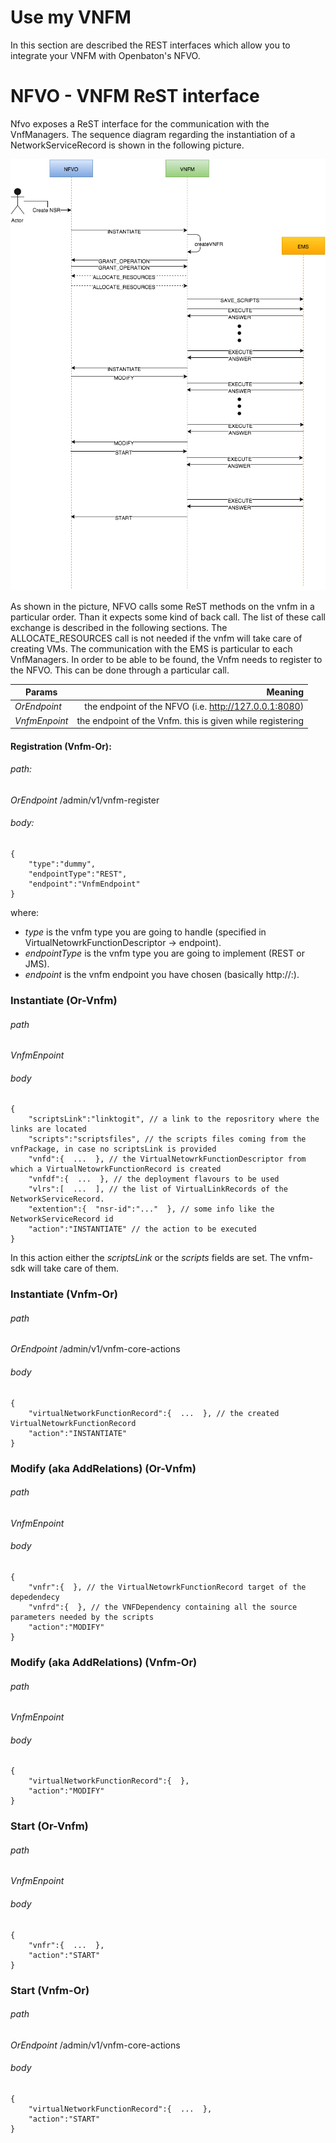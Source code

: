 # Use my VNFM

In this section are described the REST interfaces which allow you to integrate your VNFM with Openbaton's NFVO.

NFVO - VNFM ReST interface
===============================

Nfvo exposes a ReST interface for the communication with the VnfManagers. The sequence diagram regarding the instantiation of a NetworkServiceRecord is shown in the following picture.

![NFVO - VNFM ReST interface][or-vnfm-sequence]

As shown in the picture, NFVO calls some ReST methods on the vnfm in a particular order. Than it expects some kind of back call. The list of these call exchange is described in the following sections. The ALLOCATE_RESOURCES call is not needed if the vnfm will take care of creating VMs. The communication with the EMS is particular to each VnfManagers. In order to be able to be found, the Vnfm needs to register to the NFVO. This can be done through a particular call.

| Params          | Meaning       |
| -------------   | -------------:|
| _*OrEndpoint*_  | the endpoint of the NFVO (i.e. http://127.0.0.1:8080) |
| _*VnfmEnpoint*_ | the endpoint of the Vnfm. this is given while registering      |



#### Registration (Vnfm-Or):

###### path:
_*OrEndpoint*_ /admin/v1/vnfm-register
###### body:
```
{
    "type":"dummy",
    "endpointType":"REST",
    "endpoint":"VnfmEndpoint"
}
```
where:
* _type_ is the vnfm type you are going to handle (specified in VirtualNetowrkFunctionDescriptor -> endpoint).
* _endpointType_ is the vnfm type you are going to implement (REST or JMS).
* _endpoint_ is the vnfm endpoint you have chosen (basically http://<IP>:<PORT>).

### Instantiate (Or-Vnfm)

###### path
_*VnfmEnpoint*_
###### body
```
{
    "scriptsLink":"linktogit", // a link to the reposritory where the links are located
    "scripts":"scriptsfiles", // the scripts files coming from the vnfPackage, in case no scriptsLink is provided
    "vnfd":{  ...  }, // the VirtualNetowrkFunctionDescriptor from which a VirtualNetowrkFunctionRecord is created
    "vnfdf":{  ...  }, // the deployment flavours to be used
    "vlrs":[  ...  ], // the list of VirtualLinkRecords of the NetworkServiceRecord.
    "extention":{  "nsr-id":"..."  }, // some info like the NetworkServiceRecord id
    "action":"INSTANTIATE" // the action to be executed
}
```

In this action either the _scriptsLink_ or the _scripts_ fields are set. The vnfm-sdk will take care of them.

### Instantiate (Vnfm-Or)

###### path
_*OrEndpoint*_ /admin/v1/vnfm-core-actions
###### body
```
{
    "virtualNetworkFunctionRecord":{  ...  }, // the created VirtualNetowrkFunctionRecord
    "action":"INSTANTIATE"
}
```

### Modify (aka AddRelations) (Or-Vnfm)

###### path
_*VnfmEnpoint*_
###### body
```
{
    "vnfr":{  }, // the VirtualNetowrkFunctionRecord target of the depedendecy
    "vnfrd":{  }, // the VNFDependency containing all the source parameters needed by the scripts
    "action":"MODIFY"
}
```

### Modify (aka AddRelations) (Vnfm-Or)

###### path
_*VnfmEnpoint*_
###### body

```
{
    "virtualNetworkFunctionRecord":{  },
    "action":"MODIFY"
}
```

### Start (Or-Vnfm)

###### path
_*VnfmEnpoint*_
###### body
```
{
    "vnfr":{  ...  },
    "action":"START"
}
```

### Start (Vnfm-Or)

###### path
_*OrEndpoint*_ /admin/v1/vnfm-core-actions
###### body

```
{
    "virtualNetworkFunctionRecord":{  ...  },
    "action":"START"
}
```

<!---
References
-->

[or-vnfm-sequence]:images/or-vnfm-seq-dg.png
